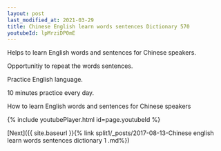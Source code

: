 ```yaml
---
layout: post
last_modified_at: 2021-03-29
title: Chinese English learn words sentences Dictionary 570 
youtubeId: lpMrziDP0mE
---
```

 
 
Helps to learn English words and sentences for Chinese speakers.

Opportunitiy to repeat the words sentences. 

Practice English language. 
 
10 minutes practice every day. 
 
How to learn English words and sentences for Chinese speakers 
 
{% include youtubePlayer.html id=page.youtubeId %}
 
 
[Next]({{ site.baseurl }}{% link  split1/_posts/2017-08-13-Chinese english learn words sentences dictionary 1 .md%})
 
